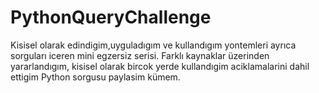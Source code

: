 # PythonQueryChallenge
 Kisisel olarak edindigim,uyguladıgım ve kullandıgım yontemleri ayrıca sorguları iceren mini egzersiz serisi.  Farklı kaynaklar üzerinden yararlandıgım, kisisel olarak bircok yerde kullandıgim aciklamalarini dahil ettigim Python sorgusu paylasim kümem.
